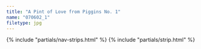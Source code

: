 ```yaml
---
title: "A Pint of Love from Piggins No. 1"
name: "070602_1"
filetype: jpg
---
```


{% include "partials/nav-strips.html" %}
{% include "partials/strip.html" %}